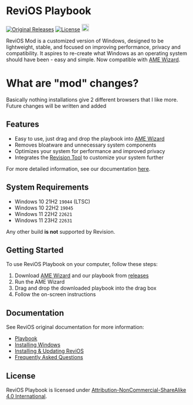 # ReviOS Playbook
[![Original Releases](https://img.shields.io/github/v/release/meetrevision/playbook.svg)](https://github.com/meetrevision/playbook/releases)
[![License](https://img.shields.io/static/v1?label=LICENSE&message=CC%20BY-NC-SA&logo=creativecommons)](https://creativecommons.org/licenses/by-nc-sa/4.0/)
<a href="https://www.buymeacoffee.com/meetrevision" target="_blank"><img src="https://www.buymeacoffee.com/assets/img/custom_images/orange_img.png" alt="Buy Me A Coffee" height="20px"></a>
<br>

ReviOS Mod is a customized version of Windows, designed to be lightweight, stable, and focused on improving performance, privacy and compatibility. It aspires to re-create what Windows as an operating system should have been - easy and simple. Now compatible with [AME Wizard](https://ameliorated.io).

# What are "mod" changes? 
Basically nothing installations give 2 different browsers that I like more.
Future changes will be written and added

## Features

- Easy to use, just drag and drop the playbook into [AME Wizard](https://ameliorated.io)
- Removes bloatware and unnecessary system components
- Optimizes your system for performance and improved privacy
- Integrates the [Revision Tool](https://github.com/meetrevision/revision-tool) to customize your system further

For more detailed information, see our documentation [here](https://www.revi.cc/docs/faq/before/features).

## System Requirements

- Windows 10 21H2 `19044` (LTSC)
- Windows 10 22H2 `19045`
- Windows 11 22H2 `22621`
- Windows 11 23H2 `22631`

Any other build **is not** supported by Revision.

## Getting Started

To use ReviOS Playbook on your computer, follow these steps:

1. Download [AME Wizard](https://ameliorated.io) and our playbook from [releases](https://github.com/meetrevision/playbook/releases)
2. Run the AME Wizard
3. Drag and drop the downloaded playbook into the drag box
4. Follow the on-screen instructions

## Documentation

See ReviOS original documentation for more information:

- [Playbook](https://www.revi.cc/docs/playbook/general)
- [Installing Windows](https://www.revi.cc/docs/playbook/installwindows)
- [Installing & Updating ReviOS](https://www.revi.cc/docs/playbook/install)
- [Frequently Asked Questions](https://www.revi.cc/docs/faq)

## License

ReviOS Playbook is licensed under [Attribution-NonCommercial-ShareAlike 4.0 International](https://creativecommons.org/licenses/by-nc-sa/4.0/).
